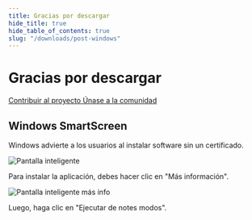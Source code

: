 ```yaml
---
title: Gracias por descargar
hide_title: true
hide_table_of_contents: true
slug: "/downloads/post-windows"
---
```


<div className="text-center margin-top--xl">

# Gracias por descargar

<div className="row margin-bottom--lg padding--sm flex-center">
<a className="button button--outline button--warning button--lg margin--sm" href="/contributing">
  Contribuir al proyecto
</a>
<a className="button button--outline button--info button--lg margin--sm" href="https://linwood.dev/matrix">
  Únase a la comunidad
</a>

</div>

## Windows SmartScreen


Windows advierte a los usuarios al instalar software sin un certificado.

![Pantalla inteligente](/img/smart-screen.png)

Para instalar la aplicación, debes hacer clic en "Más información".

![Pantalla inteligente más info](/img/smart-screen-more-info.png)

Luego, haga clic en "Ejecutar de notes modos".

</div>
